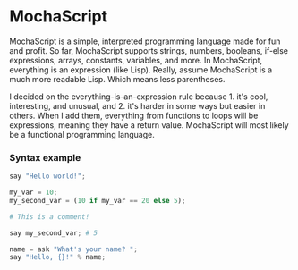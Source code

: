 # MochaScript

MochaScript is a simple, interpreted programming language made for fun and profit. So far, MochaScript supports strings, numbers, booleans, if-else expressions, arrays, constants, variables, and more. In MochaScript, everything is an expression (like Lisp). Really, assume MochaScript is a much more readable Lisp. Which means less parentheses.

I decided on the everything-is-an-expression rule because 1. it's cool, interesting, and unusual, and 2. it's harder in some ways but easier in others.
When I add them, everything from functions to loops will be expressions, meaning they have a return value. MochaScript will most likely be a functional programming language.

### Syntax example

```py
say "Hello world!";

my_var = 10;
my_second_var = (10 if my_var == 20 else 5);

# This is a comment!

say my_second_var; # 5

name = ask "What's your name? ";
say "Hello, {}!" % name;
```

